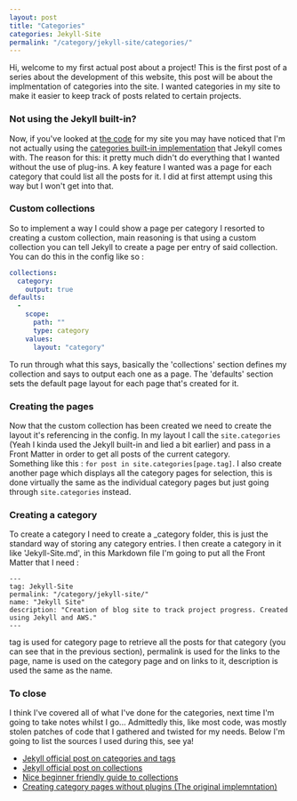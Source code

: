 ```yaml
---
layout: post
title: "Categories"
categories: Jekyll-Site
permalink: "/category/jekyll-site/categories/"
---
```

Hi, welcome to my first actual post about a project! This is the first post of a series about the development of this website, this post will be about the implmentation of categories into the site. I wanted categories in my site to make it easier to keep track of posts related to certain projects.

### Not using the Jekyll built-in?

Now, if you've looked at [the code](https://github.com/jjackson37/j-jackson.me) for my site you may have noticed that I'm not actually using the [categories built-in implementation](https://jekyllrb.com/docs/posts/#displaying-post-categories-or-tags) that Jekyll comes with.
The reason for this: it pretty much didn't do everything that I wanted without the use of plug-ins. A key feature I wanted was a page for each category that could list all the posts for it. I did at first attempt using this way but I won't get into that.

### Custom collections

So to implement a way I could show a page per category I resorted to creating a custom collection, main reasoning is that using a custom collection you can tell Jekyll to create a page per entry of said collection. You can do this in the config like so :
```yml
collections:
  category:
    output: true
defaults:
  -
    scope:
      path: ""
      type: category
    values:
      layout: "category"
```
To run through what this says, basically the 'collections' section defines my collection and says to output each one as a page. The 'defaults' section sets the default page layout for each page that's created for it.

### Creating the pages

Now that the custom collection has been created we need to create the layout it's referencing in the config. In my layout I call the `site.categories` (Yeah I kinda used the Jekyll built-in and lied a bit earlier) and pass in a Front Matter in order to get all posts of the current category. <br> Something like this : `for post in site.categories[page.tag]`. I also create another page which displays all the category pages for selection, this is done virtually the same as the individual category pages but just going through `site.categories` instead.

### Creating a category

To create a category I need to create a _category folder, this is just the standard way of storing any category entries. I then create a category in it like 'Jekyll-Site.md', in this Markdown file I'm going to put all the Front Matter that I need :
```
---
tag: Jekyll-Site
permalink: "/category/jekyll-site/"
name: "Jekyll Site"
description: "Creation of blog site to track project progress. Created using Jekyll and AWS."
---
```
tag is used for category page to retrieve all the posts for that category (you can see that in the previous section), permalink is used for the links to the page, name is used on the category page and on links to it, description is used the same as the name.

### To close

I think I've covered all of what I've done for the categories, next time I'm going to take notes whilst I go... Admittedly this, like most code, was mostly stolen patches of code that I gathered and twisted for my needs. Below I'm going to list the sources I used during this, see ya!
- [Jekyll official post on categories and tags](https://jekyllrb.com/docs/posts/#displaying-post-categories-or-tags)
- [Jekyll official post on collections](https://jekyllrb.com/docs/collections/)
- [Nice beginner friendly guide to collections](https://alligator.io/jekyll/collections/)
- [Creating category pages without plugins (The original implemntation)](https://kylewbanks.com/blog/creating-category-pages-in-jekyll-without-plugins)